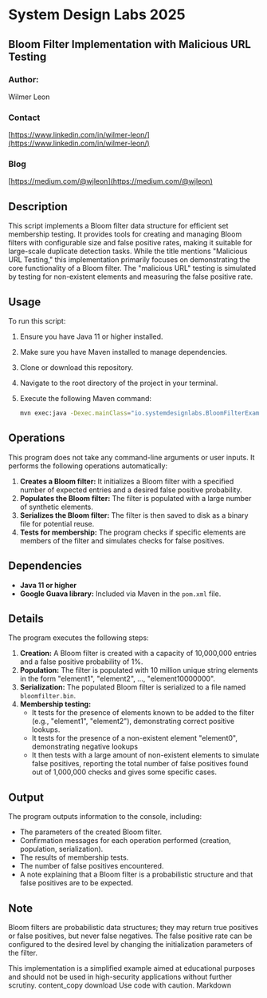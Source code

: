 # System Design Labs 2025
## Bloom Filter Implementation with Malicious URL Testing

### Author: 
Wilmer Leon

### Contact
[https://www.linkedin.com/in/wilmer-leon/](https://www.linkedin.com/in/wilmer-leon/)

### Blog
[https://medium.com/@wjleon](https://medium.com/@wjleon)

## Description

This script implements a Bloom filter data structure for efficient set membership testing. 
It provides tools for creating and managing Bloom filters with configurable size and false positive rates, making it suitable for large-scale duplicate detection tasks. While the title mentions "Malicious URL Testing," this implementation primarily focuses on demonstrating the core functionality of a Bloom filter. The "malicious URL" testing is simulated by testing for non-existent elements and measuring the false positive rate.

## Usage

To run this script:

1.  Ensure you have Java 11 or higher installed.
2.  Make sure you have Maven installed to manage dependencies.
3.  Clone or download this repository.
4.  Navigate to the root directory of the project in your terminal.
5.  Execute the following Maven command:

    ```bash
    mvn exec:java -Dexec.mainClass="io.systemdesignlabs.BloomFilterExample"
    ```

## Operations

This program does not take any command-line arguments or user inputs. It performs the following operations automatically:

1.  **Creates a Bloom filter:** It initializes a Bloom filter with a specified number of expected entries and a desired false positive probability.
2.  **Populates the Bloom filter:** The filter is populated with a large number of synthetic elements.
3.  **Serializes the Bloom filter:** The filter is then saved to disk as a binary file for potential reuse.
4.  **Tests for membership:** The program checks if specific elements are members of the filter and simulates checks for false positives.

## Dependencies

*   **Java 11 or higher**
*   **Google Guava library:** Included via Maven in the `pom.xml` file.

## Details

The program executes the following steps:

1.  **Creation:** A Bloom filter is created with a capacity of 10,000,000 entries and a false positive probability of 1%.
2.  **Population:** The filter is populated with 10 million unique string elements in the form "element1", "element2", ..., "element10000000".
3.  **Serialization:** The populated Bloom filter is serialized to a file named `bloomfilter.bin`.
4.  **Membership testing:**
    *   It tests for the presence of elements known to be added to the filter (e.g., "element1", "element2"), demonstrating correct positive lookups.
    *   It tests for the presence of a non-existent element "element0", demonstrating negative lookups
    *   It then tests with a large amount of non-existent elements to simulate false positives, reporting the total number of false positives found out of 1,000,000 checks and gives some specific cases.

## Output

The program outputs information to the console, including:

*   The parameters of the created Bloom filter.
*   Confirmation messages for each operation performed (creation, population, serialization).
*   The results of membership tests.
*   The number of false positives encountered.
*   A note explaining that a Bloom filter is a probabilistic structure and that false positives are to be expected.

## Note

Bloom filters are probabilistic data structures; they may return true positives or false positives, but never false negatives. The false positive rate can be configured to the desired level by changing the initialization parameters of the filter.

This implementation is a simplified example aimed at educational purposes and should not be used in high-security applications without further scrutiny.
content_copy
download
Use code with caution.
Markdown